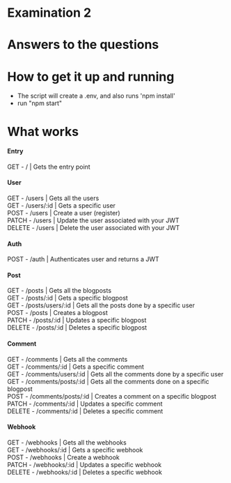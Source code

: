 # Examination 2

# Answers to the questions


# How to get it up and running
* The script will create a .env, and also runs 'npm install'
* run "npm start"

# What works

#### Entry
GET - / | Gets the entry point

#### User
GET - /users | Gets all the users  
GET - /users/:id | Gets a specific user  
POST - /users | Create a user (register)  
PATCH - /users | Update the user associated with your JWT  
DELETE - /users | Delete the user associated with your JWT  

#### Auth
POST - /auth | Authenticates user and returns a JWT  

#### Post
GET - /posts | Gets all the blogposts  
GET - /posts/:id | Gets a specific blogpost  
GET - /posts/users/:id | Gets all the posts done by a specific user  
POST - /posts | Creates a blogpost  
PATCH - /posts/:id | Updates a specific blogpost  
DELETE - /posts/:id | Deletes a specific blogpost  

#### Comment
GET - /comments | Gets all the comments  
GET - /comments/:id | Gets a specific comment  
GET - /comments/users/:id | Gets all the comments done by a specific user  
GET - /comments/posts/:id | Gets all the comments done on a specific blogpost  
POST - /comments/posts/:id | Creates a comment on a specific blogpost  
PATCH - /comments/:id | Updates a specific comment  
DELETE - /comments/:id | Deletes a specific comment  

#### Webhook
GET - /webhooks | Gets all the webhooks  
GET - /webhooks/:id | Gets a specific webhook  
POST - /webhooks | Create a webhook  
PATCH - /webhooks/:id | Updates a specific webhook  
DELETE - /webhooks/:id | Deletes a specific webhook  
